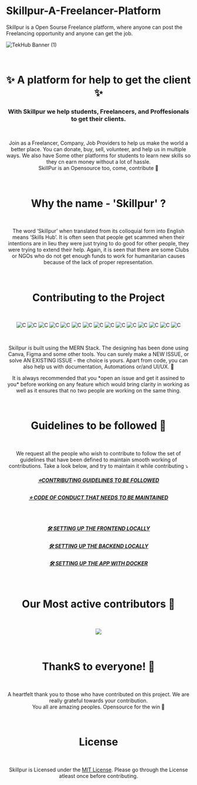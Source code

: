 # Skillpur-A-Freelancer-Platform

Skillpur is a Open Sourse Freelance platform, where anyone can post the Freelancing opportunity and anyone can get the job. 

![TekHub Banner (1)](https://github.com/itanand/Skillpur/blob/master/public/skillpurr.png?raw=true)

<br/>

<h1 align="center">
✨ A platform for help to get the client ✨ <br/>
</h1>
<h3 align="center">
With Skillpur we help students, Freelancers, and Proffesionals to get their clients. <br/>
</h3>
<br>
<p align="center">
Join as a Freelancer, Company, Job Providers to help us make the world a better place. You can donate, buy, sell, volunteer, and help us in multiple ways. We also have Some other platforms for students to learn new skills so they cn earn money without a lot of hassle. <br> SkillPur is an Opensource too, come, contribute 🚀 
</p>
<br>

<h1 align="center">
Why the name - 'Skillpur' ?
</h1>
<br>
<p align="center">
The word ‘Skillpur’ when translated from its colloquial form into English means ‘Skills Hub’.
It is often seen that people get scammed when their intentions are in lieu they were just trying to do good for other people, they were trying to extend their help. Again, it is seen that there are some Clubs or NGOs who do not get enough funds to work for humanitarian causes because of the lack of proper representation.
</p>
<br/>


<!-- //* CONTRIBUTE  -->

<h1 align="center">
Contributing to the Project
</h1>
<br>

<p align="center">
    <img alt="C" src="https://img.shields.io/badge/React-20232A?style=for-the-badge&logo=react&logoColor=61DAFB">
    <img alt="C" src="https://img.shields.io/badge/node.js-%2343853D.svg?style=for-the-badge&logo=node.js&logoColor=white">
    <img alt="C" src="https://img.shields.io/badge/express.js-%23404d59.svg?style=for-the-badge">
    <img alt="C" src="https://img.shields.io/badge/MongoDB-%234ea94b.svg?style=for-the-badge&logo=mongodb&logoColor=white">
    <img alt="C" src="https://img.shields.io/badge/Bootstrap-%23563D7C.svg?style=for-the-badge&logo=bootstrap&logoColor=white">
    <img alt="C" src="https://img.shields.io/badge/Heroku-%23430098.svg?style=for-the-badge&logo=heroku&logoColor=white">
    <img alt="C" src="https://img.shields.io/badge/Netlify-%2300C7B7.svg?style=for-the-badge&logo=netlify&logoColor=white">
    <img alt="C" src="https://img.shields.io/badge/GitHub-%23121011.svg?style=for-the-badge&logo=github&logoColor=white">
    <img alt="C" src="https://img.shields.io/badge/VSCode-%23007ACC.svg?style=for-the-badge&logo=visual-studio-code&logoColor=white">
    <img alt="C" src="https://img.shields.io/badge/Open%20Source-%23F05032.svg?style=for-the-badge&logo=open-source-initiative&logoColor=white">
    <img alt="C" src="https://img.shields.io/badge/CSS-%231572B6.svg?style=for-the-badge&logo=css3&logoColor=white">
    <img alt="C" src="https://img.shields.io/badge/Canva-%2300C4CC.svg?style=for-the-badge&logo=canva&logoColor=white">
    <img alt="C" src="https://img.shields.io/badge/Figma-%23F24E1E.svg?style=for-the-badge&logo=figma&logoColor=white">
    <img alt="C" src="https://img.shields.io/badge/Auth0-%2300C7B7.svg?style=for-the-badge&logo=auth0&logoColor=white">
    <img alt="C" src="https://img.shields.io/badge/GitHub%20Actions-%232671E5.svg?style=for-the-badge&logo=github-actions&logoColor=white">

</p>
</br>

<p align="center">
Skillpur is built using the MERN Stack. The designing has been done using Canva, Figma and some other tools. You can surely make a NEW ISSUE, or solve AN EXISTING ISSUE - the choice is yours. Apart from code, you can also help us with documentation, Automations or/and UI/UX. 🚀 </p>

<p align="center">
It is always recommended that you *open an issue and get it assined to you* before working on any feature which would bring clarity in working as well as it ensures that no two people are working on the same thing.  
</p>

</br>

<h1 align="center">
Guidelines to be followed 🔐
</h1>
<br>

<p align="center">
We request all the people who wish to contribute to follow the set of guidelines that have been defined to maintain smooth working of contributions. Take a look below, and try to maintain it while contributing ⤵ <br/> </p>

<h5 align="center"><a href="https://github.com/itanand/Skillpur/blob/main/CONTRIBUTING.md">⭐CONTRIBUTING GUIDELINES TO BE FOLLOWED</a></h5>
    
<h5 align="center"><a href="https://github.com/itanand/Skillpur/blob/main/CONTRIBUTING.md">⭐ CODE OF CONDUCT THAT NEEDS TO BE MAINTAINED</a></h5></br>
    
<h5 align="center"><a href="https://github.com/itanand/Skillpur/main/rules/FrontendSetup.md">🛠 SETTING UP THE FRONTEND LOCALLY</a></h5>
    
<h5 align="center"><a href="https://github.com/itanand/Skillpur/blob/main/rules/BackendSetup.md">🛠 SETTING UP THE BACKEND LOCALLY</a></h5>

<h5 align="center"><a href="https://github.com/IAmTamal/itanand/Skillpur/main/rules/DockerSetup.md">🛠 SETTING UP THE APP WITH DOCKER</a></h5>


</br>


<h1 align="center">
Our Most active contributors 🚀
</h1>

<br>

<p align="center">
<a  href="https://github.com/itanand/Skillpur/graphs/contributors">
  <img src="https://contrib.rocks/image?repo=itanand/Skillpur" />
</a>
</p>
</br>


<h1 align="center">
ThankS to everyone! 💚
</h1>
<br>

<p align="center">
A heartfelt thank you to those who have contributed on this project. We are really grateful towards your contribution. <br/> You all are amazing peoples. Opensource for the win 🚀 </p>
<br>

<h1 align="center">
License
</h1>
<br>

<p align="center">
Skillpur is Licensed under the <a href="./LICENSE">MIT License</a>. Please go through the License atleast once before contributing. </p>

